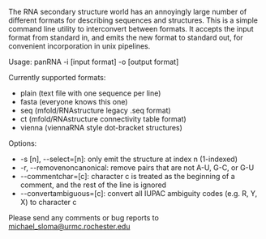 The RNA secondary structure world has an annoyingly large number of different formats for describing sequences and structures. This is a simple command line utility to interconvert between formats. It accepts the input format from standard in, and emits the new format to standard out, for convenient incorporation in unix pipelines.

Usage: panRNA -i [input format] -o [output format]

Currently supported formats:
* plain (text file with one sequence per line)
* fasta (everyone knows this one)
* seq (mfold/RNAstructure legacy .seq format)
* ct (mfold/RNAstructure connectivity table format)
* vienna (viennaRNA style dot-bracket structures)

Options:
* -s [n], --select=[n]: only emit the structure at index n (1-indexed)
* -r, --removenoncanonical: remove pairs that are not A-U, G-C, or G-U
* --commentchar=[c]: character c is treated as the beginning of a comment, and the rest of the line is ignored
* --convertambiguous=[c]: convert all IUPAC ambiguity codes (e.g. R, Y, X) to character c
  
Please send any comments or bug reports to michael_sloma@urmc.rochester.edu
